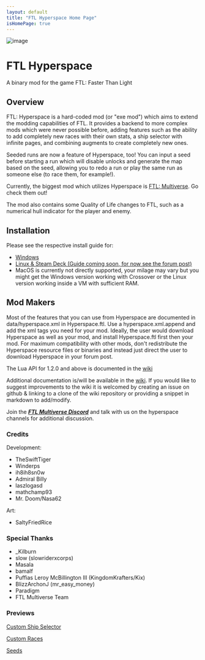 ```yaml
---
layout: default
title: "FTL Hyperspace Home Page"
isHomePage: true
---
```


![image](https://user-images.githubusercontent.com/1423894/173623792-b871e491-dc1c-41c9-8c0e-8ec55fee5964.png)

# FTL Hyperspace

A binary mod for the game FTL: Faster Than Light

## Overview

FTL: Hyperspace is a hard-coded mod (or "exe mod") which aims to extend the modding capabilities of FTL.
It provides a backend to more complex mods which were never possible before, adding features such as the ability to add completely new races with their own stats, a ship selector with infinite pages, and combining augments to create completely new ones.

Seeded runs are now a feature of Hyperspace, too! You can input a seed before starting a run which will disable unlocks and generate the map based on the seed, allowing you to redo a run or play the same run as someone else (to race them, for example!).

Currently, the biggest mod which utilizes Hyperspace is [FTL: Multiverse](https://subsetgames.com/forum/viewtopic.php?f=11&t=35332). Go check them out!

The mod also contains some Quality of Life changes to FTL, such as a numerical hull indicator for the player and enemy.

## Installation

Please see the respective install guide for:
- [Windows](install-guides/windows/index.html)
- [Linux & Steam Deck (Guide coming soon, for now see the forum post)](https://subsetgames.com/forum/viewtopic.php?f=11&t=35095)
- MacOS is currently not directly supported, your milage may vary but you might get the Windows version working with Crossover or the Linux version working inside a VM with sufficient RAM.

## Mod Makers

Most of the features that you can use from Hyperspace are documented in data/hyperspace.xml in Hyperspace.ftl.
Use a hyperspace.xml.append and add the xml tags you need for your mod.
Ideally, the user would download Hyperspace as well as your mod, and install Hyperspace.ftl first then your mod.
For maximum compatibility with other mods, don't redistribute the Hyperspace resource files or binaries and instead just direct the user to download Hyperspace in your forum post.

The Lua API for 1.2.0 and above is documented in the [wiki](https://github.com/FTL-Hyperspace/FTL-Hyperspace/wiki)

Additional documentation is/will be available in the [wiki](https://github.com/FTL-Hyperspace/FTL-Hyperspace/wiki).
If you would like to suggest improvements to the wiki it is welcomed by creating an issue on github & linking to a clone of the wiki repository or providing a snippet in markdown to add/modify.

Join the [***FTL Multiverse Discord***](https://discord.gg/hhs5ecx) and talk with us on the hyperspace channels for additional discussion.

### Credits

Development:
- TheSwiftTiger
- Winderps
- ih8ih8sn0w
- Admiral Billy
- laszlogasd
- mathchamp93
- Mr. Doom/Nasa62

Art:
- SaltyFriedRice

### Special Thanks

- \_Kilburn
- slow (slowriderxcorps)
- Masala
- bamalf
- Puffias Leroy McBillington III (KingdomKrafters/Kix)
- BlizzArchonJ (mr_easy_money)
- Paradigm
- FTL Multiverse Team

### Previews

[Custom Ship Selector](https://gfycat.com/academicgargantuanbug)

[Custom Races](https://gfycat.com/handmadeflimsyarizonaalligatorlizard)

[Seeds](https://gfycat.com/favoritesickbarnswallow)
